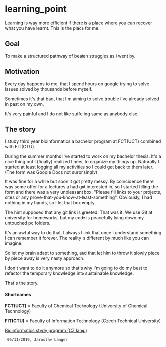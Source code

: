 # learning_point
 
Learning is way more efficient if there is a place where you can recover what you have learnt. This is the place for me.

## Goal

To make a structured pathway of beaten struggles as i went by.

## Motivation

Every day happens to me, that I spend hours on google trying to solve issues solved by thousands before myself.

Sometimes it's that bad, that I'm aiming to solve trouble i've already solved in past on my own.

It's very painful and I do not like suffering same as anybody else.

## The story

I study third year bioinformatics a bachelor program at FCT(UCT) combined with FIT(CTU).

During the summer months I've started to work on my bachelor thesis. It's a nice thing but I (finally) realized I need to organize my things up. Naturally I started at least logging all my activities so I could get back to them later. (The form was Google Docs not surprisingly)

It was fine for a while but soon it got pretty messy. By coincidence there was some offer for a lectures a had got interested in, so I started filling the form and there was a very unpleasant box. "Please fill links to your projects, sites or any prove-that-you-know-at-least-something". Obviously, I had nothing in my hands, so I let that box empty.

The hint supposed that any git link is greeted. That was it. We use Git at university for homeworks, but my code is peacefully lying down my untouched pc folders.

It's an awful way to do that. I always think that once I understand something I can remember it forever. The reality is different by much like you can imagine.

So let my brain adapt to something, and that let him to throw it slowly piece by piece away is very nasty approach.

I don't want to do it anymore so that's why I'm going to do my best to refactor the temporary knowledge into sustainable knowledge.

That's the story.

#### Shortnames
**FCT(UCT)** = Faculty of Chemical Technology (University of Chemical Technology)

**FIT(CTU)** = Faculty of Information Technology (Czech Technical University)

[Bioinformatics stydy program (CZ lang.)](https://www.vscht.cz/studijni-system/obory/S/obory/obor/FCHT-CI/rok/2016/detaily?jazyk=cs)

``` 06/11/2019, Jaroslav Langer```
